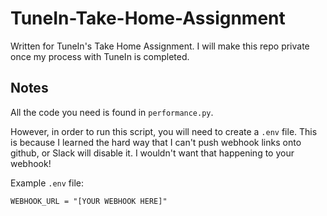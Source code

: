 # TuneIn-Take-Home-Assignment

Written for TuneIn's Take Home Assignment.
I will make this repo private once my process with TuneIn is completed.

## Notes

All the code you need is found in `performance.py`.

However, in order to run this script, you will need to create a `.env` file. This is because I learned the hard way that I can't push
webhook links onto github, or Slack will disable it. I wouldn't want that happening to your webhook!

Example `.env` file:
```
WEBHOOK_URL = "[YOUR WEBHOOK HERE]"
```

